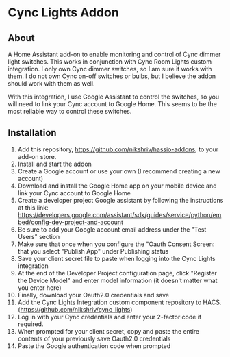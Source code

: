 # Cync Lights Addon
## About
A Home Assistant add-on to enable monitoring and control of Cync dimmer light switches. This works in conjunction with Cync Room Lights custom integration. I only own Cync dimmer switches, so I am sure it works with them. I do not own Cync on-off switches or bulbs, but I believe the addon should work with them as well. 

With this integration, I use Google Assistant to control the switches, so you will need to link your Cync account to Google Home. This seems to be the most reliable way to control these switches. 

## Installation
1. Add this repository, https://github.com/nikshriv/hassio-addons, to your add-on store.
2. Install and start the addon
3. Create a Google account or use your own (I recommend creating a new account)
4. Download and install the Google Home app on your mobile device and link your Cync account to Google Home 
5. Create a developer project Google assistant by following the instructions at this link: https://developers.google.com/assistant/sdk/guides/service/python/embed/config-dev-project-and-account
6. Be sure to add your Google account email address under the "Test Users" section
7. Make sure that once when you configure the "Oauth Consent Screen: that you select "Publish App" under Publishing status
8. Save your client secret file to paste when logging into the Cync Lights integration
9. At the end of the Developer Project configuration page, click "Register the Device Model" and enter model information (it doesn't matter what you enter here)
10. Finally, download your Oauth2.0 credentials and save
11. Add the Cync Lights Integration custom component repository to HACS. (https://github.com/nikshriv/cync_lights)
12. Log in with your Cync credentials and enter your 2-factor code if required.
13. When prompted for your client secret, copy and paste the entire contents of your previously save Oauth2.0 credentials
14. Paste the Google authentication code when prompted
